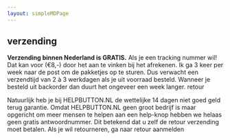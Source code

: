 ```yaml
---
layout: simpleMDPage
---
```

## verzending

**Verzending binnen Nederland is GRATIS.**
Als je een tracking nummer wil! Dat kan voor (€8,-) door het aan te vinken bij het afrekenen.
Ik ga 3 keer per week naar de post om de pakketjes op te sturen. Dus verwacht een verzendtijd van 2 à 3 werkdagen als je uit voorraad besteld. Wanneer je besteld uit backorder dan duurt het ongeveer een week langer.
retour

Natuurlijk heb je bij HELPBUTTON.NL de wettelijke 14 dagen niet goed geld terug garantie.
Omdat HELPBUTTON.NL geen groot bedrijf is maar opgericht om meer mensen te helpen aan een help-knop hebben we helaas geen gratis antwoordnummer. Dit betekend dat u zelf de retour verzending moet betalen.
Als je wil retourneren, ga naar retour aanmelden
